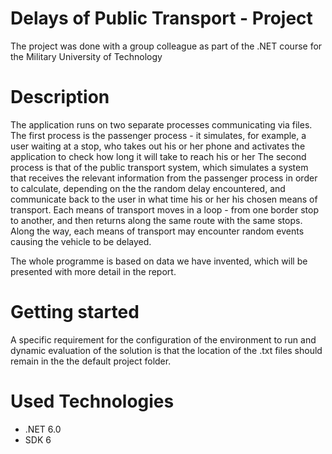 # Delays of Public Transport - Project
The project was done with a group colleague as part of the .NET course for the Military University of Technology

# Description
The application runs on two separate processes communicating via files. 
The first process is the passenger process - it simulates, for example, a user waiting at a stop,
who takes out his or her phone and activates the application to check how long it will take 
to reach his or her The second process is that of the public transport system, which simulates a system that receives the relevant information from 
the passenger process in order to calculate, depending on the the random delay encountered, and communicate back to the user in what time his or her 
his chosen means of transport. Each means of transport moves in a loop - from one border stop to another, and then returns along the same route with the same stops. 
Along the way, each means of transport may encounter random events causing the vehicle to be delayed.

The whole programme is based on data we have invented, which will be presented with more detail in the report.

# Getting started
A specific requirement for the configuration of the environment to run and dynamic evaluation of the solution is that the location of the .txt files 
should remain in the the default project folder.

# Used Technologies
* .NET 6.0
* SDK 6
